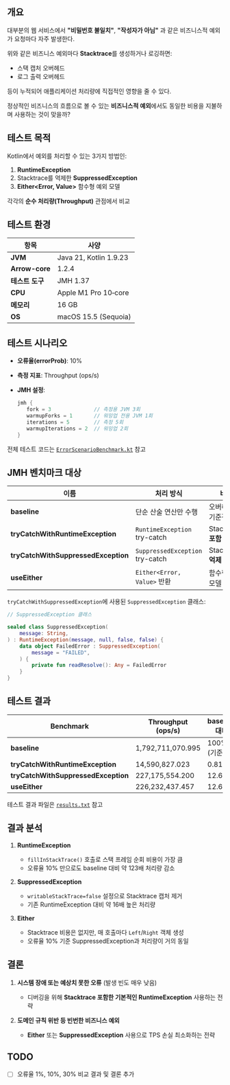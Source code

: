 ## 개요

대부분의 웹 서비스에서 **"비밀번호 불일치"**, **"작성자가 아님"** 과 같은 비즈니스적 예외가 요청마다 자주 발생한다.

위와 같은 비즈니스 예외마다 **Stacktrace**를 생성하거나 로깅하면:

* 스택 캡처 오버헤드
* 로그 출력 오버헤드

등이 누적되어 애플리케이션 처리량에 직접적인 영향을 줄 수 있다.

정상적인 비즈니스의 흐름으로 볼 수 있는 **비즈니스적 예외**에서도 동일한 비용을 지불하며 사용하는 것이 맞을까?

## 테스트 목적

Kotlin에서 예외를 처리할 수 있는 3가지 방법인:

1. **RuntimeException**
2. Stacktrace를 억제한 **SuppressedException**
3. **Either<Error, Value>** 함수형 예외 모델

각각의 **순수 처리량(Throughput)** 관점에서 비교

## 테스트 환경

| 항목             | 사양                     |
| -------------- | ---------------------- |
| **JVM**        | Java 21, Kotlin 1.9.23 |
| **Arrow-core** | 1.2.4                  |
| **테스트 도구**     | JMH 1.37               |
| **CPU**        | Apple M1 Pro 10‑core   |
| **메모리**        | 16 GB                  |
| **OS**         | macOS 15.5 (Sequoia)   |

## 테스트 시나리오

* **오류율(errorProb)**: 10%
* **측정 지표**: Throughput (ops/s)
* **JMH 설정**:

  ```groovy
  jmh {
     fork = 3              // 측정용 JVM 3회
     warmupForks = 1       // 워밍업 전용 JVM 1회
     iterations = 5        // 측정 5회
     warmupIterations = 2  // 워밍업 2회
  }
  ```

전체 테스트 코드는 [`ErrorScenarioBenchmark.kt`](https://github.com/JiHongKim98/error-handling-benchmark/blob/main/src/jmh/kotlin/ErrorScenarioBenchmark.kt) 참고

## JMH 벤치마크 대상

| 이름 | 처리 방식 | 비고 |
| ----------------------------------- | ------------------------------- | ------------------ |
| **baseline**                        | 단순 산술 연산만 수행                | 오버헤드 0, 기준점     |
| **tryCatchWithRuntimeException**    | `RuntimeException` try-catch    | Stacktrace **포함** |
| **tryCatchWithSuppressedException** | `SuppressedException` try-catch | Stacktrace **억제** |
| **useEither**                       | `Either<Error, Value>` 반환      | 함수형 예외 모델       |

`tryCatchWithSuppressedException`에 사용된 `SuppressedException` 클래스:

```kotlin
// SuppressedException 클래스

sealed class SuppressedException(
    message: String,
) : RuntimeException(message, null, false, false) {
    data object FailedError : SuppressedException(
        message = "FAILED",
    ) {
        private fun readResolve(): Any = FailedError
    }
}
```

## 테스트 결과

| Benchmark | Throughput (ops/s) | baseline 대비 |
| ----------------------------------- | ------------------ | ------------ |
| **baseline**                        | 1,792,711,070.995  | 100% (기준)   |
| **tryCatchWithRuntimeException**    | 14,590,827.023     | 0.81%        |
| **tryCatchWithSuppressedException** | 227,175,554.200    | 12.67%       |
| **useEither**                       | 226,232,437.457    | 12.61%       |

테스트 결과 파일은 [`results.txt`](https://github.com/JiHongKim98/error-handling-benchmark/blob/main/results/results.txt) 참고

## 결과 분석

1. **RuntimeException**

   * `fillInStackTrace()` 호출로 스택 프레임 순회 비용이 가장 큼
   * 오류율 10% 만으로도 baseline 대비 약 123배 처리량 감소

2. **SuppressedException**

   * `writableStackTrace=false` 설정으로 Stacktrace 캡처 제거
   * 기존 RuntimeException 대비 약 16배 높은 처리량

3. **Either**

   * Stacktrace 비용은 없지만, 매 호출마다 `Left`/`Right` 객체 생성
   * 오류율 10% 기준 SuppressedException과 처리량이 거의 동일

## 결론

1. **시스템 장애 또는 예상치 못한 오류** (발생 빈도 매우 낮음)

   * 디버깅을 위해 **Stacktrace 포함한 기본적인 RuntimeException** 사용하는 전략

2. **도메인 규칙 위반 등 빈번한 비즈니스 예외**

   * **Either** 또는 **SuppressedException** 사용으로 TPS 손실 최소화하는 전략

## TODO

* [ ] 오류율 1%, 10%, 30% 비교 결과 및 결론 추가
